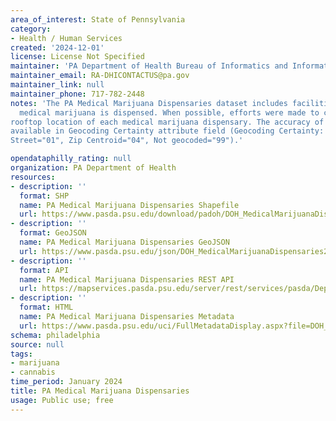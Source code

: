 ```yaml
---
area_of_interest: State of Pennsylvania
category:
- Health / Human Services
created: '2024-12-01'
license: License Not Specified
maintainer: 'PA Department of Health Bureau of Informatics and Information Technology'
maintainer_email: RA-DHICONTACTUS@pa.gov
maintainer_link: null
maintainer_phone: 717-782-2448
notes: 'The PA Medical Marijuana Dispensaries dataset includes facilities where 
  medical marijuana is dispensed. When possible, efforts were made to confirm the 
rooftop location of each medical marijuana dispensary. The accuracy of geocoding is 
available in Geocoding Certainty attribute field (Geocoding Certainty: Rooftop="00", 
Street="01", Zip Centroid="04", Not geocoded="99").'

opendataphilly_rating: null
organization: PA Department of Health
resources:
- description: ''
  format: SHP
  name: PA Medical Marijuana Dispensaries Shapefile
  url: https://www.pasda.psu.edu/download/padoh/DOH_MedicalMarijuanaDispensaries202401.zip
- description: ''
  format: GeoJSON
  name: PA Medical Marijuana Dispensaries GeoJSON
  url: https://www.pasda.psu.edu/json/DOH_MedicalMarijuanaDispensaries202401.geojson
- description: ''
  format: API
  name: PA Medical Marijuana Dispensaries REST API
  url: https://mapservices.pasda.psu.edu/server/rest/services/pasda/DepHealth/MapServer
- description: ''
  format: HTML
  name: PA Medical Marijuana Dispensaries Metadata
  url: https://www.pasda.psu.edu/uci/FullMetadataDisplay.aspx?file=DOH_MedicalMarijuanaDispensaries202401.xml
schema: philadelphia
source: null
tags: 
- marijuana
- cannabis
time_period: January 2024
title: PA Medical Marijuana Dispensaries
usage: Public use; free
---
```

